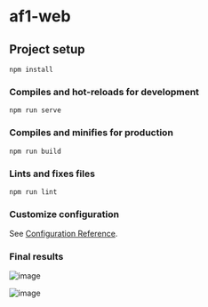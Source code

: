 # af1-web

## Project setup
```
npm install
```

### Compiles and hot-reloads for development
```
npm run serve
```

### Compiles and minifies for production
```
npm run build
```

### Lints and fixes files
```
npm run lint
```

### Customize configuration
See [Configuration Reference](https://cli.vuejs.org/config/).

### Final results
![image](https://user-images.githubusercontent.com/49743052/142791834-f25b7178-3747-427b-84b4-dee818ded874.png)

![image](https://user-images.githubusercontent.com/49743052/142791898-5eec7aea-2845-4348-9ab8-e2df391620b8.png)


